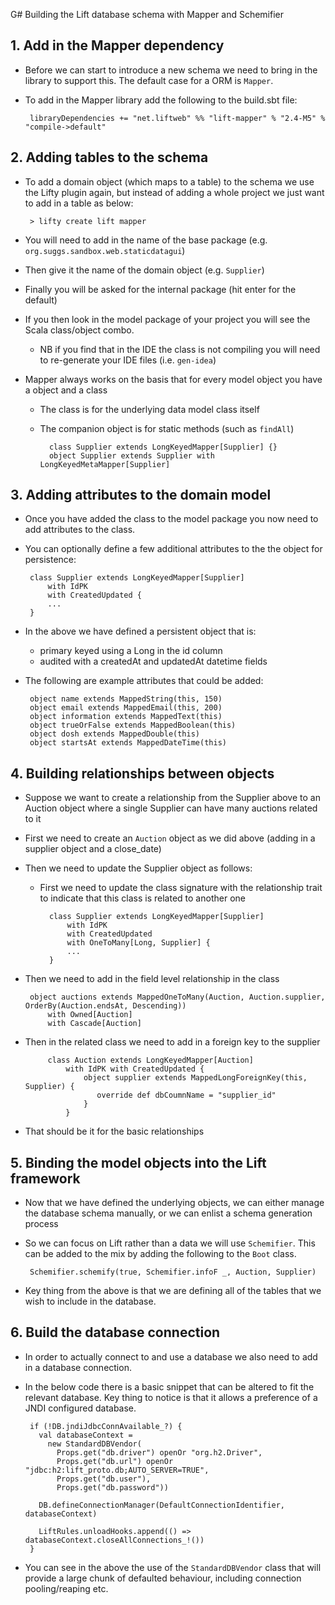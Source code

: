 G# Building the Lift database schema with Mapper and Schemifier

##  1. Add in the Mapper dependency
 * Before we can start to introduce a new schema we need to bring in the library to support this.  The default case for a ORM is `Mapper`.
 * To add in the Mapper library add the following to the build.sbt file:
        
        libraryDependencies += "net.liftweb" %% "lift-mapper" % "2.4-M5" % "compile->default"

## 2. Adding tables to the schema
 * To add a domain object (which maps to a table) to the schema we use the Lifty plugin again, but instead of adding a whole project we just want to add in a table as below:

        > lifty create lift mapper

 * You will need to add in the name of the base package (e.g. `org.suggs.sandbox.web.staticdatagui`)
 * Then give it the name of the domain object (e.g. `Supplier`)
 * Finally you will be asked for the internal package (hit enter for the default)
 * If you then look in the model package of your project you will see the Scala class/object combo.
    * NB if you find that in the IDE the class is not compiling you will need to re-generate your IDE files (i.e. `gen-idea`)
 * Mapper always works on the basis that for every model object you have a object and a class
    * The class is for the underlying data model class itself 
    * The companion object is for static methods (such as `findAll`)

            class Supplier extends LongKeyedMapper[Supplier] {}
            object Supplier extends Supplier with LongKeyedMetaMapper[Supplier]
        

## 3. Adding attributes to the domain model
 * Once you have added the class to the model package you now need to add attributes to the class.
 * You can optionally define a few additional attributes to the the object for persistence:

        class Supplier extends LongKeyedMapper[Supplier]
            with IdPK
            with CreatedUpdated {
            ...
        }

 * In the above we have defined a persistent object that is:
    * primary keyed using a Long in the id column
    * audited with a createdAt and updatedAt datetime fields

 * The following are example attributes that could be added:

        object name extends MappedString(this, 150)
        object email extends MappedEmail(this, 200)
        object information extends MappedText(this)
        object trueOrFalse extends MappedBoolean(this)
        object dosh extends MappedDouble(this)
        object startsAt extends MappedDateTime(this)

## 4. Building relationships between objects
 * Suppose we want to create a relationship from the Supplier above to an Auction object where a single Supplier can have many auctions related to it
 * First we need to create an `Auction` object as we did above (adding in a supplier object and a close_date)
 * Then we need to update the Supplier object as follows:
    * First we need to update the class signature with the relationship trait to indicate that this class is related to another one

            class Supplier extends LongKeyedMapper[Supplier]
                with IdPK
                with CreatedUpdated 
                with OneToMany[Long, Supplier] {
                ...
            }

 * Then we need to add in the field level relationship in the class

        object auctions extends MappedOneToMany(Auction, Auction.supplier, OrderBy(Auction.endsAt, Descending))
            with Owned[Auction]
            with Cascade[Auction]
  
 * Then in the related class we need to add in a foreign key to the supplier

            class Auction extends LongKeyedMapper[Auction]
                with IdPK with CreatedUpdated {
                    object supplier extends MappedLongForeignKey(this, Supplier) {
                       override def dbCoumnName = "supplier_id"
                    }
                }

 * That should be it for the basic relationships

## 5. Binding the model objects into the Lift framework

 * Now that we have defined the underlying objects, we can either manage the database schema manually, or we can enlist a schema generation process
 * So we can focus on Lift rather than a data we will use `Schemifier`.  This can be added to the mix by adding the following to the `Boot` class.

        Schemifier.schemify(true, Schemifier.infoF _, Auction, Supplier)

 * Key thing from the above is that we are defining all of the tables that we wish to include in the database.

## 6. Build the database connection

 * In order to actually connect to and use a database we also need to add in a database connection.
 * In the below code there is a basic snippet that can be altered to fit the relevant database.   Key thing to notice is that it allows a preference of a JNDI configured database.

        if (!DB.jndiJdbcConnAvailable_?) {
          val databaseContext =
            new StandardDBVendor(
              Props.get("db.driver") openOr "org.h2.Driver",
              Props.get("db.url") openOr "jdbc:h2:lift_proto.db;AUTO_SERVER=TRUE",
              Props.get("db.user"),
              Props.get("db.password"))

          DB.defineConnectionManager(DefaultConnectionIdentifier, databaseContext)

          LiftRules.unloadHooks.append(() => databaseContext.closeAllConnections_!())
        }

 * You can see in the above the use of the `StandardDBVendor` class that will provide a large chunk of defaulted behaviour, including connection pooling/reaping etc.

